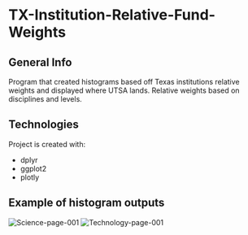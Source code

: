 # TX-Institution-Relative-Fund-Weights

## General Info
Program that created histograms based off Texas institutions relative weights and displayed where UTSA lands. Relative weights based on disciplines and levels. 

## Technologies
Project is created with: 
* dplyr
* ggplot2
* plotly 


## Example of histogram outputs
![Science-page-001](https://user-images.githubusercontent.com/49460746/169712962-c8a3f0b6-a5a8-4502-bf7c-5859262f797d.jpg)
![Technology-page-001](https://user-images.githubusercontent.com/49460746/169712964-48a1cdfb-0018-42ea-81b3-f8ceba791425.jpg)
